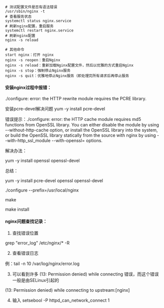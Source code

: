 ```nginx
# 测试配置文件是否有语法错误
/usr/sbin/nginx -t
# 查看服务状态
systemctl status nginx.service
# 刷新nginx配置，重启服务
systemctl restart nginx.service
# 刷新nginx配置
nginx -s reload

# 其他命令
start nginx：打开 nginx
nginx -s reopen：重启Nginx
nginx -s reload：重新加载Nginx配置文件，然后以优雅的方式重启Nginx
nginx -s stop：强制停止Nginx服务
nginx -s quit：优雅地停止Nginx服务（即处理完所有请求后再停止服务

```

#### 安装nginx过程中报错：

./configure: error: the HTTP rewrite module requires the PCRE library.

安装pcre-devel解决问题
yum -y install pcre-devel

 

错误提示：./configure: error: the HTTP cache module requires md5 functions
from OpenSSL library.   You can either disable the module by using
--without-http-cache option, or install the OpenSSL library into the system,
or build the OpenSSL library statically from the source with nginx by using
--with-http_ssl_module --with-openssl=<path> options.

解决办法：

yum -y install openssl openssl-devel

 

总结：

yum -y install pcre-devel openssl openssl-devel

./configure --prefix=/usr/local/nginx

make

make install

#### nginx问题查找记录：

1. 查找错误位置

grep "error_log" /etc/nginx/* -R



2. 查看错误日志

例：tail -n 10 /var/log/nginx/error.log



3. 可以看到许多 (13: Permission denied) while connecting 错误，而这个错误一般是由SELinux引起的

(13: Permission denied) while connecting to upstream:[nginx]

4. 输入
setsebool -P httpd_can_network_connect 1
